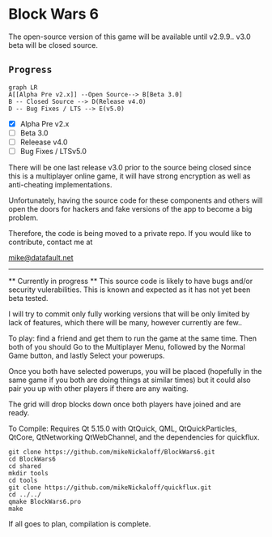 # Block Wars 6

The open-source version of this game will be available until v2.9.9..      v3.0 beta will be closed source.

## `Progress`

```mermaid
graph LR
A[[Alpha Pre v2.x]] --Open Source--> B[Beta 3.0]
B -- Closed Source --> D(Release v4.0)
D -- Bug Fixes / LTS --> E(v5.0)
```

 - [x] Alpha Pre v2.x
 - [ ] Beta 3.0
 - [ ] Releease v4.0
 - [ ] Bug Fixes / LTSv5.0

There will be one last release v3.0 prior to the source being closed since this is a multiplayer online game, it will have strong encryption as well as anti-cheating implementations.  

Unfortunately, having the source code for these components and others will open the doors for hackers and fake versions of the app to become a big problem.  

Therefore, the code is being moved to a private repo.  If you would like to contribute, contact me at 

mike@datafault.net


---


** Currently in progress **
This source code is likely to have bugs and/or security vulerabilities.  This is known and expected as it has not yet been
beta tested.



I will try to commit only fully working versions that will be only limited by lack of features, which there will be many,
however currently are few..  

To play:   find a friend and get them to run the game at the same time. 
Then both of you should Go to the Multiplayer Menu,  followed by the Normal Game button, and lastly Select your powerups.

Once you both have selected powerups, you will be placed (hopefully in the same game if you both are doing things at similar times)
but it could also pair you up with other players if there are any waiting. 

The grid will drop blocks down once both players have joined and are ready. 

To Compile:
Requires Qt 5.15.0 with QtQuick, QML, QtQuickParticles, QtCore, QtNetworking QtWebChannel, and the dependencies for quickflux. 
```
git clone https://github.com/mikeNickaloff/BlockWars6.git
cd BlockWars6
cd shared 
mkdir tools
cd tools
git clone https://github.com/mikeNickaloff/quickflux.git
cd ../../
qmake BlockWars6.pro
make
```

If all goes to plan, compilation is complete. 
